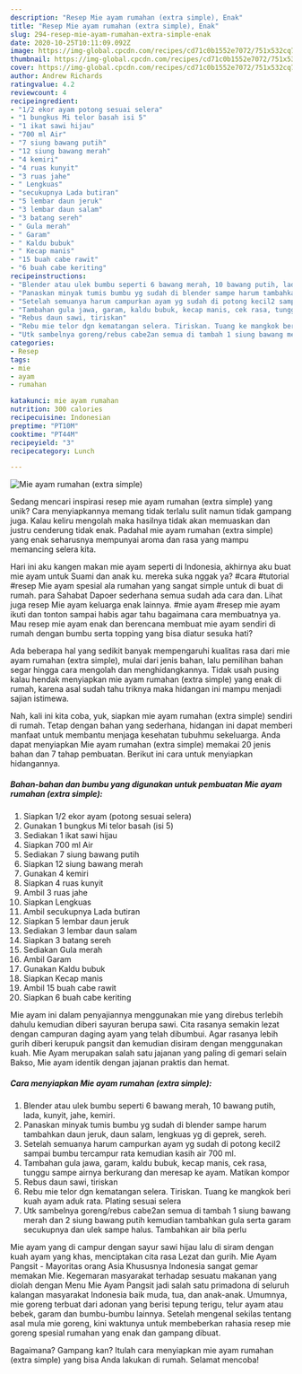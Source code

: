 ```yaml
---
description: "Resep Mie ayam rumahan (extra simple), Enak"
title: "Resep Mie ayam rumahan (extra simple), Enak"
slug: 294-resep-mie-ayam-rumahan-extra-simple-enak
date: 2020-10-25T10:11:09.092Z
image: https://img-global.cpcdn.com/recipes/cd71c0b1552e7072/751x532cq70/mie-ayam-rumahan-extra-simple-foto-resep-utama.jpg
thumbnail: https://img-global.cpcdn.com/recipes/cd71c0b1552e7072/751x532cq70/mie-ayam-rumahan-extra-simple-foto-resep-utama.jpg
cover: https://img-global.cpcdn.com/recipes/cd71c0b1552e7072/751x532cq70/mie-ayam-rumahan-extra-simple-foto-resep-utama.jpg
author: Andrew Richards
ratingvalue: 4.2
reviewcount: 4
recipeingredient:
- "1/2 ekor ayam potong sesuai selera"
- "1 bungkus Mi telor basah isi 5"
- "1 ikat sawi hijau"
- "700 ml Air"
- "7 siung bawang putih"
- "12 siung bawang merah"
- "4 kemiri"
- "4 ruas kunyit"
- "3 ruas jahe"
- " Lengkuas"
- "secukupnya Lada butiran"
- "5 lembar daun jeruk"
- "3 lembar daun salam"
- "3 batang sereh"
- " Gula merah"
- " Garam"
- " Kaldu bubuk"
- " Kecap manis"
- "15 buah cabe rawit"
- "6 buah cabe keriting"
recipeinstructions:
- "Blender atau ulek bumbu seperti 6 bawang merah, 10 bawang putih, lada, kunyit, jahe, kemiri."
- "Panaskan minyak tumis bumbu yg sudah di blender sampe harum tambahkan daun jeruk, daun salam, lengkuas yg di geprek, sereh."
- "Setelah semuanya harum campurkan ayam yg sudah di potong kecil2 sampai bumbu tercampur rata kemudian kasih air 700 ml."
- "Tambahan gula jawa, garam, kaldu bubuk, kecap manis, cek rasa, tunggu sampe airnya berkurang dan meresap ke ayam. Matikan kompor"
- "Rebus daun sawi, tiriskan"
- "Rebu mie telor dgn kematangan selera. Tiriskan. Tuang ke mangkok beri kuah ayam aduk rata. Plating sesuai selera"
- "Utk sambelnya goreng/rebus cabe2an semua di tambah 1 siung bawang merah dan 2 siung bawang putih kemudian tambahkan gula serta garam secukupnya dan ulek sampe halus. Tambahkan air bila perlu"
categories:
- Resep
tags:
- mie
- ayam
- rumahan

katakunci: mie ayam rumahan 
nutrition: 300 calories
recipecuisine: Indonesian
preptime: "PT10M"
cooktime: "PT44M"
recipeyield: "3"
recipecategory: Lunch

---
```



![Mie ayam rumahan (extra simple)](https://img-global.cpcdn.com/recipes/cd71c0b1552e7072/751x532cq70/mie-ayam-rumahan-extra-simple-foto-resep-utama.jpg)

Sedang mencari inspirasi resep mie ayam rumahan (extra simple) yang unik? Cara menyiapkannya memang tidak terlalu sulit namun tidak gampang juga. Kalau keliru mengolah maka hasilnya tidak akan memuaskan dan justru cenderung tidak enak. Padahal mie ayam rumahan (extra simple) yang enak seharusnya mempunyai aroma dan rasa yang mampu memancing selera kita.

Hari ini aku kangen makan mie ayam seperti di Indonesia, akhirnya aku buat mie ayam untuk Suami dan anak ku. mereka suka nggak ya? #cara #tutorial #resep Mie ayam spesial ala rumahan yang sangat simple untuk di buat di rumah. para Sahabat Dapoer sederhana semua sudah ada cara dan. Lihat juga resep Mie ayam keluarga enak lainnya. #mie ayam #resep mie ayam ikuti dan tonton sampai habis agar tahu bagaimana cara membuatnya ya. Mau resep mie ayam enak dan berencana membuat mie ayam sendiri di rumah dengan bumbu serta topping yang bisa diatur sesuka hati?

Ada beberapa hal yang sedikit banyak mempengaruhi kualitas rasa dari mie ayam rumahan (extra simple), mulai dari jenis bahan, lalu pemilihan bahan segar hingga cara mengolah dan menghidangkannya. Tidak usah pusing kalau hendak menyiapkan mie ayam rumahan (extra simple) yang enak di rumah, karena asal sudah tahu triknya maka hidangan ini mampu menjadi sajian istimewa.


Nah, kali ini kita coba, yuk, siapkan mie ayam rumahan (extra simple) sendiri di rumah. Tetap dengan bahan yang sederhana, hidangan ini dapat memberi manfaat untuk membantu menjaga kesehatan tubuhmu sekeluarga. Anda dapat menyiapkan Mie ayam rumahan (extra simple) memakai 20 jenis bahan dan 7 tahap pembuatan. Berikut ini cara untuk menyiapkan hidangannya.

<!--inarticleads1-->

##### Bahan-bahan dan bumbu yang digunakan untuk pembuatan Mie ayam rumahan (extra simple):

1. Siapkan 1/2 ekor ayam (potong sesuai selera)
1. Gunakan 1 bungkus Mi telor basah (isi 5)
1. Sediakan 1 ikat sawi hijau
1. Siapkan 700 ml Air
1. Sediakan 7 siung bawang putih
1. Siapkan 12 siung bawang merah
1. Gunakan 4 kemiri
1. Siapkan 4 ruas kunyit
1. Ambil 3 ruas jahe
1. Siapkan  Lengkuas
1. Ambil secukupnya Lada butiran
1. Siapkan 5 lembar daun jeruk
1. Sediakan 3 lembar daun salam
1. Siapkan 3 batang sereh
1. Sediakan  Gula merah
1. Ambil  Garam
1. Gunakan  Kaldu bubuk
1. Siapkan  Kecap manis
1. Ambil 15 buah cabe rawit
1. Siapkan 6 buah cabe keriting


Mie ayam ini dalam penyajiannya menggunakan mie yang direbus terlebih dahulu kemudian diberi sayuran berupa sawi. Cita rasanya semakin lezat dengan campuran daging ayam yang telah dibumbui. Agar rasanya lebih gurih diberi kerupuk pangsit dan kemudian disiram dengan menggunakan kuah. Mie Ayam merupakan salah satu jajanan yang paling di gemari selain Bakso, Mie ayam identik dengan jajanan praktis dan hemat. 

<!--inarticleads2-->

##### Cara menyiapkan Mie ayam rumahan (extra simple):

1. Blender atau ulek bumbu seperti 6 bawang merah, 10 bawang putih, lada, kunyit, jahe, kemiri.
1. Panaskan minyak tumis bumbu yg sudah di blender sampe harum tambahkan daun jeruk, daun salam, lengkuas yg di geprek, sereh.
1. Setelah semuanya harum campurkan ayam yg sudah di potong kecil2 sampai bumbu tercampur rata kemudian kasih air 700 ml.
1. Tambahan gula jawa, garam, kaldu bubuk, kecap manis, cek rasa, tunggu sampe airnya berkurang dan meresap ke ayam. Matikan kompor
1. Rebus daun sawi, tiriskan
1. Rebu mie telor dgn kematangan selera. Tiriskan. Tuang ke mangkok beri kuah ayam aduk rata. Plating sesuai selera
1. Utk sambelnya goreng/rebus cabe2an semua di tambah 1 siung bawang merah dan 2 siung bawang putih kemudian tambahkan gula serta garam secukupnya dan ulek sampe halus. Tambahkan air bila perlu


Mie ayam yang di campur dengan sayur sawi hijau lalu di siram dengan kuah ayam yang khas, menciptakan cita rasa Lezat dan gurih. Mie Ayam Pangsit - Mayoritas orang Asia Khususnya Indonesia sangat gemar memakan Mie. Kegemaran masyarakat terhadap sesuatu makanan yang diolah dengan Menu Mie Ayam Pangsit jadi salah satu primadona di seluruh kalangan masyarakat Indonesia baik muda, tua, dan anak-anak. Umumnya, mie goreng terbuat dari adonan yang berisi tepung terigu, telur ayam atau bebek, garam dan bumbu-bumbu lainnya. Setelah mengenal sekilas tentang asal mula mie goreng, kini waktunya untuk membeberkan rahasia resep mie goreng spesial rumahan yang enak dan gampang dibuat. 

Bagaimana? Gampang kan? Itulah cara menyiapkan mie ayam rumahan (extra simple) yang bisa Anda lakukan di rumah. Selamat mencoba!
